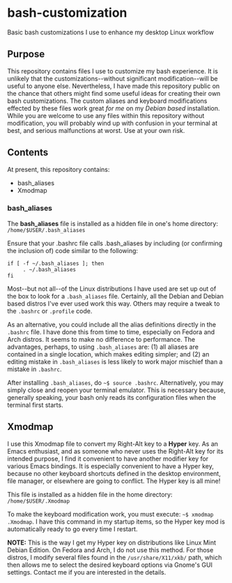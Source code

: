 # bash-customization
Basic bash customizations I use to enhance my desktop Linux workflow

## Purpose
This repository contains files I use to customize my bash experience. It is unlikely that the customizations--without significant modification--will be useful to anyone else. Nevertheless, I have made this repository public on the chance that others might find some useful ideas for creating their own bash customizations. The custom aliases and keyboard modifications effected by these files work great *for me* on my *Debian based* installation. While you are welcome to use any files within this repository without modification, you will probably wind up with confusion in your terminal at best, and serious malfunctions at worst. Use at your own risk.

## Contents
At present, this repository contains:
- bash_aliases
- Xmodmap

### bash_aliases
The **bash_aliases** file is installed as a hidden file in one's home directory: `/home/$USER/.bash_aliases`

Ensure that your .bashrc file calls .bash_aliases by including (or confirming the inclusion of) code similar to the following:

    if [ -f ~/.bash_aliases ]; then
         . ~/.bash_aliases
    fi

Most--but not all--of the Linux distributions I have used are set up out of the box to look for a `.bash_aliases` file. Certainly, all the Debian and Debian based distros I've ever used work this way. Others may require a tweak to the `.bashrc` or `.profile` code. 

As an alternative, you could include all the alias definitions directly in the `.bashrc` file. I have done this from time to time, especially on Fedora and Arch distros. It seems to make no difference to performance. The advantages, perhaps, to using `.bash_aliases` are: (1) all aliases are contained in a single location, which makes editing simpler; and (2) an editing mistake in `.bash_aliases` is less likely to work major mischief than a mistake in `.bashrc`.

After installing `.bash_aliases`, do `~$ source .bashrc`. Alternatively, you may simply close and reopen your terminal emulator. This is necessary because, generally speaking, your bash only reads its configuration files when the terminal first starts. 

## Xmodmap
I use this Xmodmap file to convert my Right-Alt key to a **Hyper** key. As an Emacs enthusiast, and as someone who never uses the Right-Alt key for its intended purpose, I find it convenient to have another modifier key for various Emacs bindings. It is especially convenient to have a Hyper key, because no other keyboard shortcuts defined in the desktop environment, file manager, or elsewhere are going to conflict. The Hyper key is all mine!

This file is installed as a hidden file in the home directory: `/home/$USER/.Xmodmap`

To make the keyboard modification work, you must execute: `~$ xmodmap .Xmodmap`. I have this command in my startup items, so the Hyper key mod is automatically ready to go every time I restart.

**NOTE:** This is the way I get my Hyper key on distributions like Linux Mint Debian Edition. On Fedora and Arch, I do not use this method. For those distros, I modify several files found in the `/usr/share/X11/xkb/` path, which then allows me to select the desired keyboard options via Gnome's GUI settings. Contact me if you are interested in the details. 

